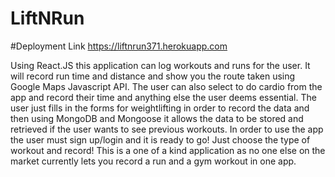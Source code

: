 # LiftNRun

#Deployment Link https://liftnrun371.herokuapp.com

Using React.JS this application can log workouts and runs for the user. It will record run time and distance and show you the route taken using Google Maps Javascript API. The user can also select to do cardio from the app and record their time and anything else the user deems essential. The user just fills in the forms for weightlifting in order to record the data and then using MongoDB and Mongoose it allows the data to be stored and retrieved if the user wants to see previous workouts. In order to use the app the user must sign up/login and it is ready to go! Just choose the type of workout and record! This is a one of a kind application as no one else on the market currently lets you record a run and a gym workout in one app.
